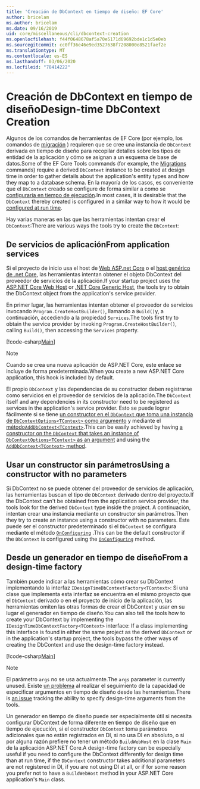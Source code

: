 ```yaml
---
title: 'Creación de DbContext en tiempo de diseño: EF Core'
author: bricelam
ms.author: bricelam
ms.date: 09/16/2019
uid: core/miscellaneous/cli/dbcontext-creation
ms.openlocfilehash: f44f0648678af5a70e5171d69692bde1c1d5e0eb
ms.sourcegitcommit: cc0ff36e46e9ed3527638f7208000e8521faef2e
ms.translationtype: MT
ms.contentlocale: es-ES
ms.lasthandoff: 03/06/2020
ms.locfileid: "78414222"
---
```

# <a name="design-time-dbcontext-creation"></a><span data-ttu-id="1bf8f-102">Creación de DbContext en tiempo de diseño</span><span class="sxs-lookup"><span data-stu-id="1bf8f-102">Design-time DbContext Creation</span></span>

<span data-ttu-id="1bf8f-103">Algunos de los comandos de herramientas de EF Core (por ejemplo, los comandos de [migración][1] ) requieren que se cree una instancia de `DbContext` derivada en tiempo de diseño para recopilar detalles sobre los tipos de entidad de la aplicación y cómo se asignan a un esquema de base de datos.</span><span class="sxs-lookup"><span data-stu-id="1bf8f-103">Some of the EF Core Tools commands (for example, the [Migrations][1] commands) require a derived `DbContext` instance to be created at design time in order to gather details about the application's entity types and how they map to a database schema.</span></span> <span data-ttu-id="1bf8f-104">En la mayoría de los casos, es conveniente que el `DbContext` creado se configure de forma similar a como se [configuraría en tiempo de ejecución][2].</span><span class="sxs-lookup"><span data-stu-id="1bf8f-104">In most cases, it is desirable that the `DbContext` thereby created is configured in a similar way to how it would be [configured at run time][2].</span></span>

<span data-ttu-id="1bf8f-105">Hay varias maneras en las que las herramientas intentan crear el `DbContext`:</span><span class="sxs-lookup"><span data-stu-id="1bf8f-105">There are various ways the tools try to create the `DbContext`:</span></span>

## <a name="from-application-services"></a><span data-ttu-id="1bf8f-106">De servicios de aplicación</span><span class="sxs-lookup"><span data-stu-id="1bf8f-106">From application services</span></span>

<span data-ttu-id="1bf8f-107">Si el proyecto de inicio usa el host de [Web ASP.net Core][3] o el [host genérico de .net Core][4], las herramientas intentan obtener el objeto DbContext del proveedor de servicios de la aplicación.</span><span class="sxs-lookup"><span data-stu-id="1bf8f-107">If your startup project uses the [ASP.NET Core Web Host][3] or [.NET Core Generic Host][4], the tools try to obtain the DbContext object from the application's service provider.</span></span>

<span data-ttu-id="1bf8f-108">En primer lugar, las herramientas intentan obtener el proveedor de servicios invocando `Program.CreateHostBuilder()`, llamando a `Build()`y, a continuación, accediendo a la propiedad `Services`.</span><span class="sxs-lookup"><span data-stu-id="1bf8f-108">The tools first try to obtain the service provider by invoking `Program.CreateHostBuilder()`, calling `Build()`, then accessing the `Services` property.</span></span>

[!code-csharp[Main](../../../../samples/core/Miscellaneous/CommandLine/ApplicationService.cs)]

> [!NOTE]
> <span data-ttu-id="1bf8f-109">Cuando se crea una nueva aplicación de ASP.NET Core, este enlace se incluye de forma predeterminada.</span><span class="sxs-lookup"><span data-stu-id="1bf8f-109">When you create a new ASP.NET Core application, this hook is included by default.</span></span>

<span data-ttu-id="1bf8f-110">El propio `DbContext` y las dependencias de su constructor deben registrarse como servicios en el proveedor de servicios de la aplicación.</span><span class="sxs-lookup"><span data-stu-id="1bf8f-110">The `DbContext` itself and any dependencies in its constructor need to be registered as services in the application's service provider.</span></span> <span data-ttu-id="1bf8f-111">Esto se puede lograr fácilmente si se tiene [un constructor en el `DbContext` que toma una instancia de `DbContextOptions<TContext>` como argumento][5] y mediante el [método`AddDbContext<TContext>`][6].</span><span class="sxs-lookup"><span data-stu-id="1bf8f-111">This can be easily achieved by having [a constructor on the `DbContext` that takes an instance of `DbContextOptions<TContext>` as an argument][5] and using the [`AddDbContext<TContext>` method][6].</span></span>

## <a name="using-a-constructor-with-no-parameters"></a><span data-ttu-id="1bf8f-112">Usar un constructor sin parámetros</span><span class="sxs-lookup"><span data-stu-id="1bf8f-112">Using a constructor with no parameters</span></span>

<span data-ttu-id="1bf8f-113">Si DbContext no se puede obtener del proveedor de servicios de aplicación, las herramientas buscan el tipo de `DbContext` derivado dentro del proyecto.</span><span class="sxs-lookup"><span data-stu-id="1bf8f-113">If the DbContext can't be obtained from the application service provider, the tools look for the derived `DbContext` type inside the project.</span></span> <span data-ttu-id="1bf8f-114">A continuación, intentan crear una instancia mediante un constructor sin parámetros.</span><span class="sxs-lookup"><span data-stu-id="1bf8f-114">Then they try to create an instance using a constructor with no parameters.</span></span> <span data-ttu-id="1bf8f-115">Este puede ser el constructor predeterminado si el `DbContext` se configura mediante el método [`OnConfiguring`][7] .</span><span class="sxs-lookup"><span data-stu-id="1bf8f-115">This can be the default constructor if the `DbContext` is configured using the [`OnConfiguring`][7] method.</span></span>

## <a name="from-a-design-time-factory"></a><span data-ttu-id="1bf8f-116">Desde un generador en tiempo de diseño</span><span class="sxs-lookup"><span data-stu-id="1bf8f-116">From a design-time factory</span></span>

<span data-ttu-id="1bf8f-117">También puede indicar a las herramientas cómo crear su DbContext implementando la interfaz `IDesignTimeDbContextFactory<TContext>`: Si una clase que implementa esta interfaz se encuentra en el mismo proyecto que el `DbContext` derivado o en el proyecto de inicio de la aplicación, las herramientas omiten las otras formas de crear el DbContext y usar en su lugar el generador en tiempo de diseño.</span><span class="sxs-lookup"><span data-stu-id="1bf8f-117">You can also tell the tools how to create your DbContext by implementing the `IDesignTimeDbContextFactory<TContext>` interface: If a class implementing this interface is found in either the same project as the derived `DbContext` or in the application's startup project, the tools bypass the other ways of creating the DbContext and use the design-time factory instead.</span></span>

[!code-csharp[Main](../../../../samples/core/Miscellaneous/CommandLine/BloggingContextFactory.cs)]

> [!NOTE]
> <span data-ttu-id="1bf8f-118">El parámetro `args` no se usa actualmente.</span><span class="sxs-lookup"><span data-stu-id="1bf8f-118">The `args` parameter is currently unused.</span></span> <span data-ttu-id="1bf8f-119">Existe [un problema][8] al realizar el seguimiento de la capacidad de especificar argumentos en tiempo de diseño desde las herramientas.</span><span class="sxs-lookup"><span data-stu-id="1bf8f-119">There is [an issue][8] tracking the ability to specify design-time arguments from the tools.</span></span>

<span data-ttu-id="1bf8f-120">Un generador en tiempo de diseño puede ser especialmente útil si necesita configurar DbContext de forma diferente en tiempo de diseño que en tiempo de ejecución, si el constructor `DbContext` toma parámetros adicionales que no están registrados en DI, si no usa DI en absoluto, o si por alguna razón prefiere no tener un método `BuildWebHost` en la clase `Main` de la aplicación ASP.NET Core.</span><span class="sxs-lookup"><span data-stu-id="1bf8f-120">A design-time factory can be especially useful if you need to configure the DbContext differently for design time than at run time, if the `DbContext` constructor takes additional parameters are not registered in DI, if you are not using DI at all, or if for some reason you prefer not to have a `BuildWebHost` method in your ASP.NET Core application's `Main` class.</span></span>

  [1]: xref:core/managing-schemas/migrations/index
  [2]: xref:core/miscellaneous/configuring-dbcontext
  [3]: /aspnet/core/fundamentals/host/web-host
  [4]: /aspnet/core/fundamentals/host/generic-host
  [5]: xref:core/miscellaneous/configuring-dbcontext#constructor-argument
  [6]: xref:core/miscellaneous/configuring-dbcontext#using-dbcontext-with-dependency-injection
  [7]: xref:core/miscellaneous/configuring-dbcontext#onconfiguring
  [8]: https://github.com/aspnet/EntityFrameworkCore/issues/8332
